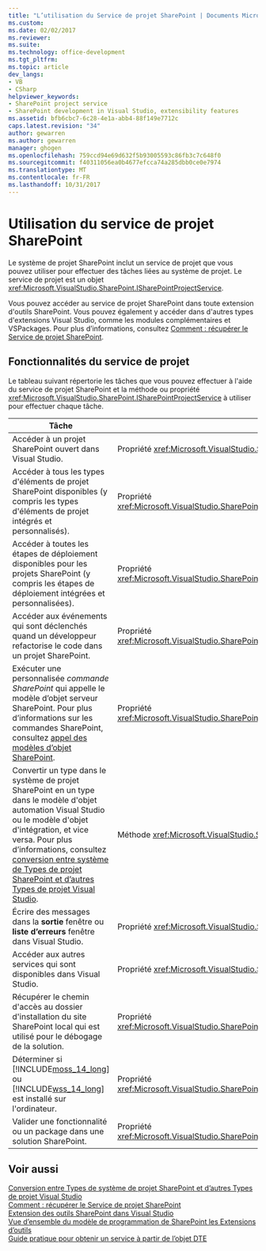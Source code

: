 ```yaml
---
title: "L’utilisation du Service de projet SharePoint | Documents Microsoft"
ms.custom: 
ms.date: 02/02/2017
ms.reviewer: 
ms.suite: 
ms.technology: office-development
ms.tgt_pltfrm: 
ms.topic: article
dev_langs:
- VB
- CSharp
helpviewer_keywords:
- SharePoint project service
- SharePoint development in Visual Studio, extensibility features
ms.assetid: bfb6cbc7-6c28-4e1a-abb4-88f149e7712c
caps.latest.revision: "34"
author: gewarren
ms.author: gewarren
manager: ghogen
ms.openlocfilehash: 759ccd94e69d632f5b93005593c86fb3c7c648f0
ms.sourcegitcommit: f40311056ea0b4677efcca74a285dbb0ce0e7974
ms.translationtype: MT
ms.contentlocale: fr-FR
ms.lasthandoff: 10/31/2017
---
```

# <a name="using-the-sharepoint-project-service"></a>Utilisation du service de projet SharePoint
  Le système de projet SharePoint inclut un service de projet que vous pouvez utiliser pour effectuer des tâches liées au système de projet. Le service de projet est un objet <xref:Microsoft.VisualStudio.SharePoint.ISharePointProjectService>.  
  
 Vous pouvez accéder au service de projet SharePoint dans toute extension d'outils SharePoint. Vous pouvez également y accéder dans d'autres types d'extensions Visual Studio, comme les modules complémentaires et VSPackages. Pour plus d’informations, consultez [Comment : récupérer le Service de projet SharePoint](../sharepoint/how-to-retrieve-the-sharepoint-project-service.md).  
  
## <a name="project-service-features"></a>Fonctionnalités du service de projet  
 Le tableau suivant répertorie les tâches que vous pouvez effectuer à l'aide du service de projet SharePoint et la méthode ou propriété <xref:Microsoft.VisualStudio.SharePoint.ISharePointProjectService> à utiliser pour effectuer chaque tâche.  
  
|Tâche|Membre à utiliser|  
|----------|-------------------|  
|Accéder à un projet SharePoint ouvert dans Visual Studio.|Propriété <xref:Microsoft.VisualStudio.SharePoint.ISharePointProjectService.Projects%2A>.|  
|Accéder à tous les types d'éléments de projet SharePoint disponibles (y compris les types d'éléments de projet intégrés et personnalisés).|Propriété <xref:Microsoft.VisualStudio.SharePoint.ISharePointProjectService.ProjectItemTypes%2A>.|  
|Accéder à toutes les étapes de déploiement disponibles pour les projets SharePoint (y compris les étapes de déploiement intégrées et personnalisées).|Propriété <xref:Microsoft.VisualStudio.SharePoint.ISharePointProjectService.DeploymentSteps%2A>.|  
|Accéder aux événements qui sont déclenchés quand un développeur refactorise le code dans un projet SharePoint.|Propriété <xref:Microsoft.VisualStudio.SharePoint.ISharePointProjectService.CodeRefactoringEvents%2A>.|  
|Exécuter une personnalisée *commande SharePoint* qui appelle le modèle d’objet serveur SharePoint. Pour plus d’informations sur les commandes SharePoint, consultez [appel des modèles d’objet SharePoint](../sharepoint/calling-into-the-sharepoint-object-models.md).|Propriété <xref:Microsoft.VisualStudio.SharePoint.ISharePointProjectService.SharePointConnection%2A>.|  
|Convertir un type dans le système de projet SharePoint en un type dans le modèle d'objet automation Visual Studio ou le modèle d'objet d'intégration, et vice versa. Pour plus d’informations, consultez [conversion entre système de Types de projet SharePoint et d’autres Types de projet Visual Studio](../sharepoint/converting-between-sharepoint-project-system-types-and-other-visual-studio-project-types.md).|Méthode <xref:Microsoft.VisualStudio.SharePoint.ISharePointProjectService.Convert%2A>.|  
|Écrire des messages dans la **sortie** fenêtre ou **liste d’erreurs** fenêtre dans Visual Studio.|Propriété <xref:Microsoft.VisualStudio.SharePoint.ISharePointProjectService.Logger%2A>.|  
|Accéder aux autres services qui sont disponibles dans Visual Studio.|Propriété <xref:Microsoft.VisualStudio.SharePoint.ISharePointProjectService.ServiceProvider%2A>.|  
|Récupérer le chemin d'accès au dossier d'installation du site SharePoint local qui est utilisé pour le débogage de la solution.|Propriété <xref:Microsoft.VisualStudio.SharePoint.ISharePointProjectService.SharePointInstallPath%2A>.|  
|Déterminer si [!INCLUDE[moss_14_long](../sharepoint/includes/moss-14-long-md.md)] ou [!INCLUDE[wss_14_long](../sharepoint/includes/wss-14-long-md.md)] est installé sur l'ordinateur.|Propriété <xref:Microsoft.VisualStudio.SharePoint.ISharePointProjectService.IsSharePointInstalled%2A>.|  
|Valider une fonctionnalité ou un package dans une solution SharePoint.|Propriété <xref:Microsoft.VisualStudio.SharePoint.ISharePointProjectService.PackageValidationProvider%2A>.|  
  
## <a name="see-also"></a>Voir aussi  
 [Conversion entre Types de système de projet SharePoint et d’autres Types de projet Visual Studio](../sharepoint/converting-between-sharepoint-project-system-types-and-other-visual-studio-project-types.md)   
 [Comment : récupérer le Service de projet SharePoint](../sharepoint/how-to-retrieve-the-sharepoint-project-service.md)   
 [Extension des outils SharePoint dans Visual Studio](../sharepoint/extending-the-sharepoint-tools-in-visual-studio.md)   
 [Vue d’ensemble du modèle de programmation de SharePoint les Extensions d’outils](../sharepoint/overview-of-the-programming-model-of-sharepoint-tools-extensions.md)   
 [Guide pratique pour obtenir un service à partir de l’objet DTE](http://msdn.microsoft.com/library/bb166401.aspx)  
  
  